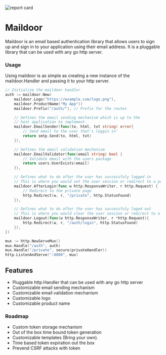 ![report card](https://goreportcard.com/badge/github.com/wawandco/maildoor)

# Maildoor

Maildoor is an email based authentication library that allows users to sign up and sign in to your application using their email address. It is a pluggable library that can be used with any go http server.

### Usage

Using maildoor is as simple as creating a new instance of the maildoor.Handler and passing it to your http server.

```go
// Initialize the maildoor handler
auth := maildoor.New(
	maildoor.Logo("https://example.com/logo.png"),
	maildoor.ProductName("My App"))
	maildoor.Prefix("/auth/"), // Prefix for the routes

	// Defines the email sending mechanism which is up to the
	// host application to implement.
	maildoor.EmailSender(func(to, html, txt string) error{
		// Send email to the user that's loggin in'
		return smtp.Send(to, html, txt)
	}),

	// Defines the email validation mechanism
	maildoor.EmailValidator(func(email string) bool {
		// Validate email with the users package
		return users.UserExists(email)
	}),

	// Defines what to do after the user has successfuly logged in
	// This is where you would set the user session or redirect to a private page
	maildoor.AfterLogin(func w http.ResponseWriter, r http.Request) {
		// Redirect to the private page
		http.Redirect(w, r, "/private", http.StatusFound)
	}),

	// Defines what to do after the user has successfuly loged out
	// This is where you would clear the user session or redirect to a login page
	maildoor.Logout(func(w http.ResponseWriter, r *http.Request){
		http.Redirect(w, r, "/auth/login", http.StatusFound)
	}),
})

mux := http.NewServeMux()
mux.Handle("/auth", auth)
mux.Handle("/private", secure(privateHandler))
http.ListenAndServe(":8080", mux)
```

## Features

- Pluggable http.Handler that can be used with any go http server
- Customizable email sending mechanism
- Customizable email validation mechanism
- Customizable logo
- Customizable product name

### Roadmap

- Custom token storage mechanism
- Out of the box time bound token generation
- Customizable templates (Bring your own).
- Time based token expiration out the box
- Prevend CSRF attacks with token
